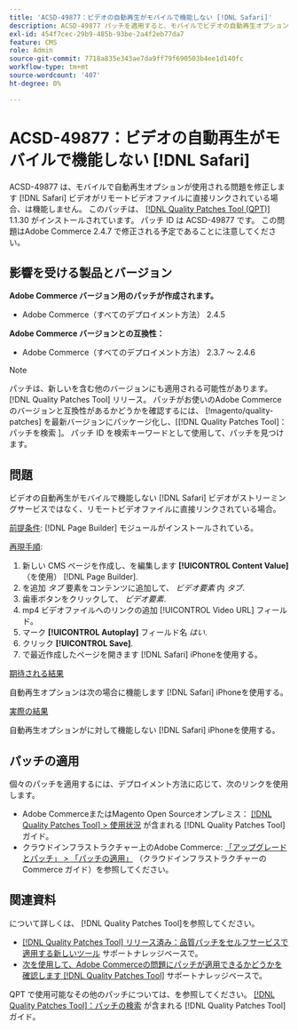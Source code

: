 ```yaml
---
title: 'ACSD-49877：ビデオの自動再生がモバイルで機能しない [!DNL Safari]'
description: ACSD-49877 パッチを適用すると、モバイルでビデオの自動再生オプションが機能しないAdobe Commerceの問題を修正できます [!DNL Safari] ビデオがリモートビデオファイルに直接リンクされている場合。
exl-id: 454f7cec-29b9-485b-93be-2a4f2eb77da7
feature: CMS
role: Admin
source-git-commit: 7718a835e343ae7da9ff79f690503b4ee1d140fc
workflow-type: tm+mt
source-wordcount: '407'
ht-degree: 0%

---
```


# ACSD-49877：ビデオの自動再生がモバイルで機能しない [!DNL Safari]

ACSD-49877 は、モバイルで自動再生オプションが使用される問題を修正します [!DNL Safari] ビデオがリモートビデオファイルに直接リンクされている場合、は機能しません。 このパッチは、 [[!DNL Quality Patches Tool (QPT)]](/help/announcements/adobe-commerce-announcements/magento-quality-patches-released-new-tool-to-self-serve-quality-patches.md) 1.1.30 がインストールされています。 パッチ ID は ACSD-49877 です。 この問題はAdobe Commerce 2.4.7 で修正される予定であることに注意してください。

## 影響を受ける製品とバージョン

**Adobe Commerce バージョン用のパッチが作成されます。**

* Adobe Commerce（すべてのデプロイメント方法） 2.4.5

**Adobe Commerce バージョンとの互換性：**

* Adobe Commerce（すべてのデプロイメント方法） 2.3.7 ～ 2.4.6

>[!NOTE]
>
>パッチは、新しいを含む他のバージョンにも適用される可能性があります。 [!DNL Quality Patches Tool] リリース。 パッチがお使いのAdobe Commerceのバージョンと互換性があるかどうかを確認するには、 [!magento/quality-patches] を最新バージョンにパッケージ化し、[[!DNL Quality Patches Tool]：パッチを検索 ]。 パッチ ID を検索キーワードとして使用して、パッチを見つけます。

## 問題

ビデオの自動再生がモバイルで機能しない [!DNL Safari] ビデオがストリーミングサービスではなく、リモートビデオファイルに直接リンクされている場合。

<u>前提条件</u>:
[!DNL Page Builder] モジュールがインストールされている。

<u>再現手順</u>:

1. 新しい CMS ページを作成し、を編集します **[!UICONTROL Content Value]** （を使用） [!DNL Page Builder].
1. を追加 *タブ* 要素をコンテンツに追加して、 *ビデオ要素* 内 *タブ*.
1. 歯車ボタンをクリックして、 *ビデオ要素*.
1. mp4 ビデオファイルへのリンクの追加 [!UICONTROL Video URL] フィールド。
1. マーク **[!UICONTROL Autoplay]** フィールド名 *はい*.
1. クリック **[!UICONTROL Save]**.
1. で最近作成したページを開きます [!DNL Safari] iPhoneを使用する。

<u>期待される結果</u>

自動再生オプションは次の場合に機能します [!DNL Safari] iPhoneを使用する。

<u>実際の結果</u>

自動再生オプションがに対して機能しない [!DNL Safari] iPhoneを使用する。

## パッチの適用

個々のパッチを適用するには、デプロイメント方法に応じて、次のリンクを使用します。

* Adobe CommerceまたはMagento Open Sourceオンプレミス： [[!DNL Quality Patches Tool] > 使用状況](https://experienceleague.adobe.com/docs/commerce-operations/tools/quality-patches-tool/usage.html) が含まれる [!DNL Quality Patches Tool] ガイド。
* クラウドインフラストラクチャー上のAdobe Commerce: [「アップグレードとパッチ」 > 「パッチの適用」](https://experienceleague.adobe.com/docs/commerce-cloud-service/user-guide/develop/upgrade/apply-patches.html) （クラウドインフラストラクチャーのCommerce ガイド）を参照してください。

## 関連資料

について詳しくは、 [!DNL Quality Patches Tool]を参照してください。

* [[!DNL Quality Patches Tool] リリース済み：品質パッチをセルフサービスで適用する新しいツール](/help/announcements/adobe-commerce-announcements/magento-quality-patches-released-new-tool-to-self-serve-quality-patches.md) サポートナレッジベースで。
* [次を使用して、Adobe Commerceの問題にパッチが適用できるかどうかを確認します [!DNL Quality Patches Tool]](/help/support-tools/patches-available-in-qpt-tool/check-patch-for-magento-issue-with-magento-quality-patches.md) サポートナレッジベースで。

QPT で使用可能なその他のパッチについては、を参照してください。 [[!DNL Quality Patches Tool]：パッチの検索](https://experienceleague.adobe.com/tools/commerce-quality-patches/index.html) が含まれる [!DNL Quality Patches Tool] ガイド。
